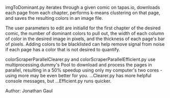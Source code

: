 imgToDominant.py iterates through a given comic on tapas.io,
downloads each page from each chapter, performs k-means clustering on
that page, and saves the resulting colors in an image file.

The user parameters to edit are initialId for the first chapter
of the desired comic, the number of dominant colors to pull out,
the width of each column of color in the desired image in pixels,
and the thickness of each page's bar of pixels.
Adding colors to be blacklisted can help remove signal from noise
if each page has a color that is not desired to quantify.


colorScraperParallelClearer.py and colorScraperParallelEfficient.py use
multiprocessing.dummy's Pool to download and process the pages in parallel,
resulting in a 50% speedup using only my computer's two cores - using more may
be even better for you. ...Clearer.py has more helpful console messages, but
...Efficient.py runs quicker.

Author: Jonathan Gaul
